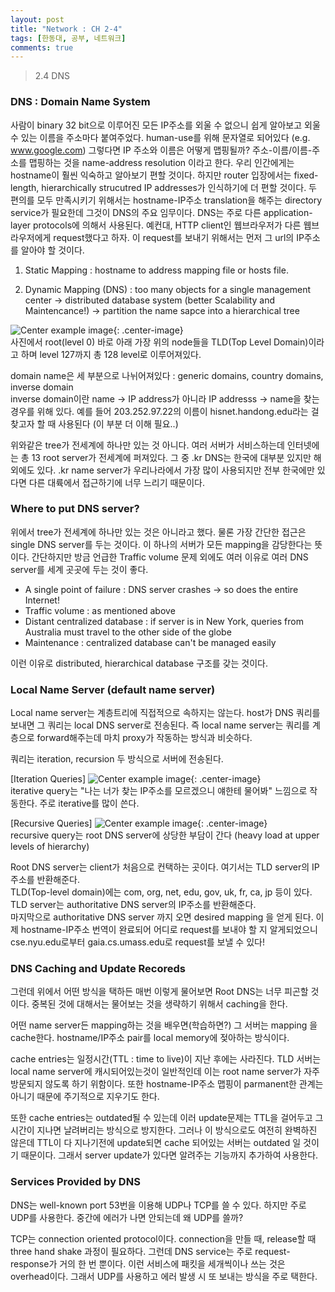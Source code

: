 ```yaml
---
layout: post
title: "Network : CH 2-4"
tags: [한동대, 공부, 네트워크]
comments: true
---
```


> 2.4 DNS  

### DNS : Domain Name System  
사람이 binary 32 bit으로 이루어진 모든 IP주소를 외울 수 없으니 쉽게 알아보고 외울 수 있는 이름을 주소마다 붙여주었다. human-use를 위해 문자열로 되어있다 (e.g. www.google.com) 그렇다면 IP 주소와 이름은 어떻게 맵핑될까? 주소-이름/이름-주소를 맵핑하는 것을 name-address resolution 이라고 한다. 우리 인간에게는 hostname이 훨씬 익숙하고 알아보기 편할 것이다. 하지만 router 입장에서는 fixed-length, hierarchically strucutred IP addresses가 인식하기에 더 편할 것이다. 두 편의를 모두 만족시키기 위해서는 hostname-IP주소 translation을 해주는 directory service가 필요한데 그것이 DNS의 주요 임무이다. DNS는 주로 다른 application-layer protocols에 의해서 사용된다. 예컨대, HTTP client인 웹브라우저가 다른 웹브라우저에게 request했다고 하자. 이 request를 보내기 위해서는 먼저 그 url의 IP주소를 알아야 할 것이다.  

1. Static Mapping : hostname to address mapping file or hosts file.  

2. Dynamic Mapping (DNS) : too many objects for a single management center -> distributed database system (better Scalability and Maintencance!) -> partition the name sapce into a hierarchical tree  

![Center example image](https://user-images.githubusercontent.com/35067611/66125904-13168e80-e623-11e9-9bd5-7cd7b28df8e9.png "Center"){: .center-image}  
사진에서 root(level 0) 바로 아래 가장 위의 node들을 TLD(Top Level Domain)이라고 하며 level 127까지 총 128 level로 이루어져있다.  

domain name은 세 부분으로 나뉘어져있다 : generic domains, country domains, inverse domain  
inverse domain이란 name -> IP address가 아니라 IP addresss -> name을 찾는 경우를 위해 있다. 예를 들어 203.252.97.22의 이름이 hisnet.handong.edu라는 걸 찾고자 할 때 사용된다 (이 부분 더 이해 필요..)  

위와같은 tree가 전세계에 하나만 있는 것 아니다. 여러 서버가 서비스하는데 인터넷에는 총 13 root server가 전세계에 퍼져있다. 그 중 .kr DNS는 한국에 대부분 있지만 해외에도 있다. .kr name server가 우리나라에서 가장 많이 사용되지만 전부 한국에만 있다면 다른 대륙에서 접근하기에 너무 느리기 때문이다.  

### Where to put DNS server?  
위에서 tree가 전세계에 하나만 있는 것은 아니라고 했다. 물론 가장 간단한 접근은 single DNS server를 두는 것이다. 이 하나의 서버가 모든 mapping을 감당한다는 뜻이다. 간단하지만 방금 언급한 Traffic volume 문제 외에도 여러 이유로 여러 DNS server를 세계 곳곳에 두는 것이 좋다.  

- A single point of failure : DNS server crashes -> so does the entire Internet!  
- Traffic volume : as mentioned above  
- Distant centralized database : if server is in New York, queries from Australia must travel to the other side of the globe  
- Maintenance : centralized database can't be managed easily  

이런 이유로 distributed, hierarchical database 구조를 갖는 것이다.  

### Local Name Server (default name server)  
Local name server는 계층트리에 직접적으로 속하지는 않는다. host가 DNS 쿼리를 보내면 그 쿼리는 local DNS server로 전송된다. 즉 local name server는 쿼리를 계층으로 forward해주는데 마치 proxy가 작동하는 방식과 비슷하다.  

쿼리는 iteration, recursion 두 방식으로 서버에 전송된다.  

[Iteration Queries]
![Center example image](https://user-images.githubusercontent.com/35067611/66015380-4535cc80-e50d-11e9-8221-71710257bc39.png "Center"){: .center-image}  
iterative query는 "나는 너가 찾는 IP주소를 모르겠으니 얘한테 물어봐" 느낌으로 작동한다. 주로 iterative를 많이 쓴다.  

[Recursive Queries]
![Center example image](https://user-images.githubusercontent.com/35067611/66015404-639bc800-e50d-11e9-8b54-ac0340fb9d0f.png "Center"){: .center-image}  
recursive query는 root DNS server에 상당한 부담이 간다 (heavy load at upper levels of hierarchy)  

Root DNS server는 client가 처음으로 컨택하는 곳이다. 여기서는 TLD server의 IP주소를 반환해준다.  
TLD(Top-level domain)에는 com, org, net, edu, gov, uk, fr, ca, jp 등이 있다. TLD server는 authoritative DNS server의 IP주소를 반환해준다.  
마지막으로 authoritative DNS server 까지 오면 desired mapping 을 얻게 된다. 이제 hostname-IP주소 번역이 완료되어 어디로 request를 보내야 할 지 알게되었으니 cse.nyu.edu로부터 gaia.cs.umass.edu로 request를 보낼 수 있다!

### DNS Caching and Update Recoreds  
그런데 위에서 어떤 방식을 택하든 매번 이렇게 물어보면 Root DNS는 너무 피곤할 것이다. 중복된 것에 대해서는 물어보는 것을 생략하기 위해서 caching을 한다.  

어떤 name server든 mapping하는 것을 배우면(학습하면?) 그 서버는 mapping 을 cache한다. hostname/IP주소 pair를 local memory에 젖아하는 방식이다.  

cache entries는 일정시간(TTL : time to live)이 지난 후에는 사라진다. TLD 서버는 local name server에 캐시되어있는것이 일반적인데 이는 root name server가 자주 방문되지 않도록 하기 위함이다. 또한 hostname-IP주소 맵핑이 parmanent한 관계는 아니기 때문에 주기적으로 지우기도 한다.  

또한 cache entries는 outdated될 수 있는데 이러 update문제는 TTL을 걸어두고 그 시간이 지나면 날려버리는 방식으로 방지한다. 그러나 이 방식으로도 여전히 완벽하진 않은데 TTL이 다 지나기전에 update되면 cache 되어있는 서버는 outdated 일 것이기 때문이다. 그래서 server update가 있다면 알려주는 기능까지 추가하여 사용한다.  

### Services Provided by DNS  
DNS는 well-known port 53번을 이용해 UDP나 TCP를 쓸 수 있다. 하지만 주로 UDP를 사용한다. 중간에 에러가 나면 안되는데 왜 UDP를 쓸까?  

TCP는 connection oriented protocol이다. connection을 만들 때, release할 때 three hand shake 과정이 필요하다. 그런데 DNS service는 주로 request-response가 거의 한 번 뿐이다. 이런 서비스에 패킷을 세개씩이나 쓰는 것은 overhead이다. 그래서 UDP를 사용하고 에러 발생 시 또 보내는 방식을 주로 택한다.  